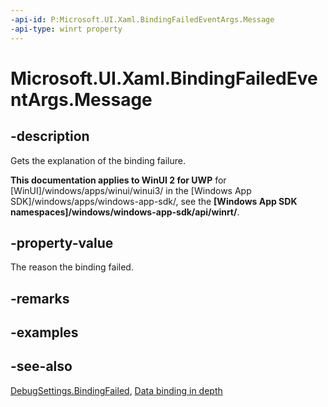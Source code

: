 ```yaml
---
-api-id: P:Microsoft.UI.Xaml.BindingFailedEventArgs.Message
-api-type: winrt property
---
```


<!-- Property syntax
public string Message { get; }
-->

# Microsoft.UI.Xaml.BindingFailedEventArgs.Message

## -description
Gets the explanation of the binding failure.

**This documentation applies to WinUI 2 for UWP** for [WinUI]/windows/apps/winui/winui3/ in the [Windows App SDK]/windows/apps/windows-app-sdk/, see the **[Windows App SDK namespaces]/windows/windows-app-sdk/api/winrt/**.

## -property-value
The reason the binding failed.

## -remarks

## -examples

## -see-also
[DebugSettings.BindingFailed](debugsettings_bindingfailed.md), [Data binding in depth](/windows/uwp/data-binding/data-binding-in-depth)
